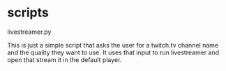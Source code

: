 # scripts
livestreamer.py

This is just a simple script that asks the user for a twitch.tv channel name and the quality they want to use. It uses that input to run livestreamer and open that stream it in the default player.
